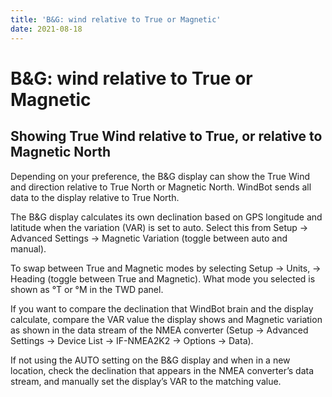 ```yaml
---
title: 'B&G: wind relative to True or Magnetic'
date: 2021-08-18
---
```


# B&G: wind relative to True or Magnetic

## Showing True Wind relative to True, or relative to Magnetic North

Depending on your preference, the B&G display can show the True Wind and direction relative to True North or Magnetic North. WindBot sends all data to the display relative to True North.

The B&G display calculates its own declination based on GPS longitude and latitude when the variation (VAR) is set to auto. Select this from Setup -> Advanced Settings -> Magnetic Variation (toggle between auto and manual).

To swap between True and Magnetic modes by selecting Setup -> Units, -> Heading (toggle between True and Magnetic). What mode you selected is shown as °T or °M in the TWD panel.

If you want to compare the declination that WindBot brain and the display calculate, compare the VAR value the display shows and Magnetic variation as shown in the data stream of the NMEA converter (Setup -> Advanced Settings -> Device List -> IF-NMEA2K2 -> Options -> Data).

If not using the AUTO setting on the B&G display and when in a new location, check the declination that appears in the NMEA converter’s data stream, and manually set the display’s VAR to the matching value.

